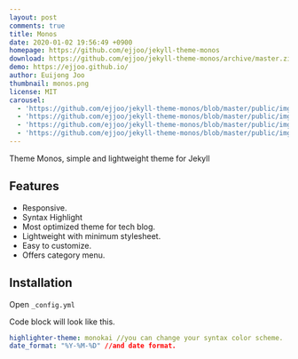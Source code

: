```yaml
---
layout: post
comments: true
title: Monos
date: 2020-01-02 19:56:49 +0900
homepage: https://github.com/ejjoo/jekyll-theme-monos
download: https://github.com/ejjoo/jekyll-theme-monos/archive/master.zip
demo: https://ejjoo.github.io/
author: Euijong Joo
thumbnail: monos.png
license: MIT
carousel:
  - 'https://github.com/ejjoo/jekyll-theme-monos/blob/master/public/img/screenshot-1.png?raw=true'
  - 'https://github.com/ejjoo/jekyll-theme-monos/blob/master/public/img/screenshot-2.png?raw=true'
  - 'https://github.com/ejjoo/jekyll-theme-monos/blob/master/public/img/screenshot-m1.png?raw=true'
  - 'https://github.com/ejjoo/jekyll-theme-monos/blob/master/public/img/screenshot-m2.png?raw=true'
---
```


Theme Monos, simple and lightweight theme for Jekyll

## Features

* Responsive.
* Syntax Highlight
* Most optimized theme for tech blog.
* Lightweight with minimum stylesheet.
* Easy to customize.
* Offers category menu.

## Installation

Open `_config.yml`

Code block will look like this.

```yml
highlighter-theme: monokai //you can change your syntax color scheme.
date_format: "%Y-%M-%D" //and date format.
```
